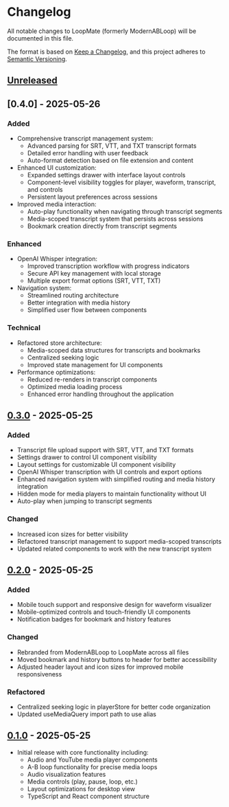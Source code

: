 # Changelog

All notable changes to LoopMate (formerly ModernABLoop) will be documented in this file.

The format is based on [Keep a Changelog](https://keepachangelog.com/en/1.1.0/),
and this project adheres to [Semantic Versioning](https://semver.org/spec/v2.0.0.html).

## [Unreleased]

## [0.4.0] - 2025-05-26

### Added
- Comprehensive transcript management system:
  - Advanced parsing for SRT, VTT, and TXT transcript formats
  - Detailed error handling with user feedback
  - Auto-format detection based on file extension and content
- Enhanced UI customization:
  - Expanded settings drawer with interface layout controls
  - Component-level visibility toggles for player, waveform, transcript, and controls
  - Persistent layout preferences across sessions
- Improved media interaction:
  - Auto-play functionality when navigating through transcript segments
  - Media-scoped transcript system that persists across sessions
  - Bookmark creation directly from transcript segments

### Enhanced
- OpenAI Whisper integration:
  - Improved transcription workflow with progress indicators
  - Secure API key management with local storage
  - Multiple export format options (SRT, VTT, TXT)
- Navigation system:
  - Streamlined routing architecture
  - Better integration with media history
  - Simplified user flow between components

### Technical
- Refactored store architecture:
  - Media-scoped data structures for transcripts and bookmarks
  - Centralized seeking logic
  - Improved state management for UI components
- Performance optimizations:
  - Reduced re-renders in transcript components
  - Optimized media loading process
  - Enhanced error handling throughout the application

## [0.3.0] - 2025-05-25

### Added
- Transcript file upload support with SRT, VTT, and TXT formats
- Settings drawer to control UI component visibility
- Layout settings for customizable UI component visibility
- OpenAI Whisper transcription with UI controls and export options
- Enhanced navigation system with simplified routing and media history integration
- Hidden mode for media players to maintain functionality without UI
- Auto-play when jumping to transcript segments

### Changed
- Increased icon sizes for better visibility
- Refactored transcript management to support media-scoped transcripts
- Updated related components to work with the new transcript system

## [0.2.0] - 2025-05-25

### Added

- Mobile touch support and responsive design for waveform visualizer
- Mobile-optimized controls and touch-friendly UI components
- Notification badges for bookmark and history features

### Changed

- Rebranded from ModernABLoop to LoopMate across all files
- Moved bookmark and history buttons to header for better accessibility
- Adjusted header layout and icon sizes for improved mobile responsiveness

### Refactored

- Centralized seeking logic in playerStore for better code organization
- Updated useMediaQuery import path to use alias

## [0.1.0] - 2025-05-25

- Initial release with core functionality including:
  - Audio and YouTube media player components
  - A-B loop functionality for precise media loops
  - Audio visualization features
  - Media controls (play, pause, loop, etc.)
  - Layout optimizations for desktop view
  - TypeScript and React component structure

[Unreleased]: https://github.com/USERNAME/loopmate/compare/v0.3.0...HEAD
[0.3.0]: https://github.com/USERNAME/loopmate/compare/v0.2.0...v0.3.0
[0.2.0]: https://github.com/USERNAME/loopmate/compare/v0.1.0...v0.2.0
[0.1.0]: https://github.com/USERNAME/loopmate/releases/tag/v0.1.0
